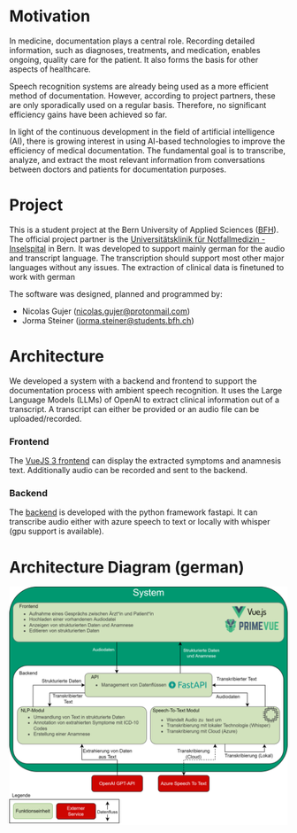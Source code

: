 # Motivation
In medicine, documentation plays a central role. Recording detailed information, such as diagnoses, treatments, and medication, enables ongoing, quality care for the patient. It also forms the basis for other aspects of healthcare.

Speech recognition systems are already being used as a more efficient method of documentation. However, according to project partners, these are only sporadically used on a regular basis. Therefore, no significant efficiency gains have been achieved so far.

In light of the continuous development in the field of artificial intelligence (AI), there is growing interest in using AI-based technologies to improve the efficiency of medical documentation. The fundamental goal is to transcribe, analyze, and extract the most relevant information from conversations between doctors and patients for documentation purposes.

# Project
This is a student project at the Bern University of Applied Sciences ([BFH](https://www.bfh.ch/en/)). The official project partner is the [Universitätsklinik für Notfallmedizin - Inselspital](http://www.notfallmedizin.insel.ch/de/) in Bern. It was developed to support mainly german for the audio and transcript language. The transcription should support most other major languages without any issues. The extraction of clinical data is finetuned to work with german

The software was designed, planned and programmed by:
- Nicolas Gujer ([nicolas.gujer@protonmail.com](mailto:nicolas.gujer@protonmail.com.de))
- Jorma Steiner ([jorma.steiner@students.bfh.ch](jorma.steiner@students.bfh.ch))

# Architecture
We developed a system with a backend and frontend to support the documentation process with ambient speech recognition. It uses the Large Language Models (LLMs) of OpenAI to extract clinical information out of a transcript. A transcript can either be provided or an audio file can be uploaded/recorded.

### Frontend
The [VueJS 3 frontend](https://github.com/AngryBacteria/lc2_ambispeech/tree/main/frontend_vue3) can display the extracted symptoms and anamnesis text. Additionally audio can be recorded and sent to the backend.

### Backend
The [backend](https://github.com/AngryBacteria/lc2_ambispeech/tree/main/backend_fastapi) is developed with the python framework fastapi. It can transcribe audio either with azure speech to text or locally with whisper (gpu support is available). 

# Architecture Diagram (german)
![Architecture diagram](/media/LC2SystemArchitektur.png "Architecture")